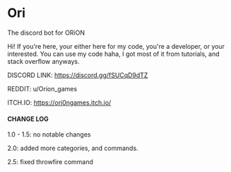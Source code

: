 # Ori
The discord bot for ORiON

Hi! If you're here, your either here for my code, you're a developer, or your interested.
You can use my code haha, I got most of it from tutorials, and stack overflow anyways. 

DISCORD LINK:
https://discord.gg/fSUCqD9dTZ

REDDIT: 
u/Orion_games

ITCH.IO:
https://ori0ngames.itch.io/

####   CHANGE LOG   ######

1.0 - 1.5:
  no notable changes
  
2.0:
  added more categories, and commands.
  
2.5:
  fixed throwfire command 

